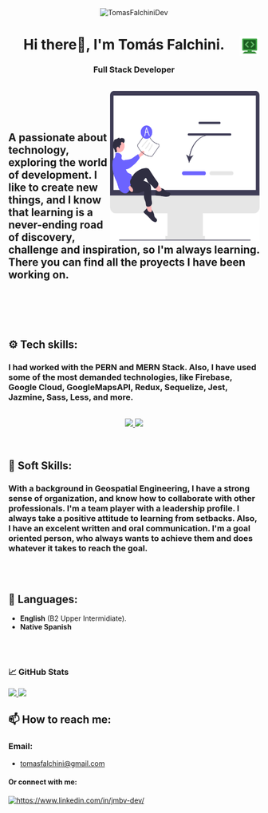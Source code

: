 <div align="center">
<img width="700" height="400" src="https://user-images.githubusercontent.com/108646907/202974570-f3a5168b-ae94-46b7-9ed0-1029014241f3.gif" alt="TomasFalchiniDev" />
 </div>
<div>
 <img align="right" margin="-20 0 0 0" width="40" height="40" src="./icons8-google-code.svg" alt="TomasFalchiniDev" />
 <div>
<h1 align="center">Hi there👋, I'm Tomás Falchini.</h1> 
  </div>

<h3 align="center">Full Stack Developer</h3>
    
<br>
 <img align="right" width="300" height="300" margin="0 0 80 0" src="./undraw_online_test_re_kyfx.svg" alt="TomasFalchiniDev"/>
<br>
 <br>
 <br>
 
<div align="center">
 
 <p>
  
<h2 align="left">A passionate about technology, exploring the world of development. I like to create new things, and I know that learning is a never-ending road of discovery, challenge and inspiration, so I'm always learning. There you can find all the proyects I have been working on. </h2>
 

 
 </p>
</div>


<br>
<br>
<br>
<br>

## ⚙️ Tech skills:

### I had worked with the PERN and MERN Stack. Also, I have used some of the most demanded technologies, like Firebase, Google Cloud, GoogleMapsAPI, Redux, Sequelize, Jest, Jazmine, Sass, Less, and more. 
<br>
<div align="center">
 <a href="https://skillicons.dev">
    <img src="https://skillicons.dev/icons?i=html,css,nodejs,expressjs,javascript,typescript,react,redux,styledcomponents,bootstrap" />
  </a>
 <a href="https://skillicons.dev">
    <img src="https://skillicons.dev/icons?i=postgres,firebase,sass,mongodb,jest,git,github" />
  </a>
 </div>


<br>
<br>

## 🤝 Soft Skills:


### With a background in Geospatial Engineering, I have a strong sense of organization, and know how to collaborate with other professionals. I'm a team player with a leadership profile. I always take a positive attitude to learning from setbacks. Also, I have an excelent written and oral communication. I'm a goal oriented person, who always wants to achieve them and does whatever it takes to reach the goal.

<br>
<br>

## 💬 Languages:

 - **English** (B2 Upper Intermidiate).
 - **Native Spanish**

<br>
<br>

<h3 align="left">📈 GitHub Stats</h3>
<div>
  <a href="https://github.com/TomasFalchini">
    <img height="180em" src="https://github-readme-stats.vercel.app/api?username=TomasFalchini&theme=gruvbox&show_icons=true"/>
  </a>
  
  <a href="https://github.com/LeonardoGPC">
    <img height="180em" src="https://github-readme-stats.vercel.app/api/top-langs/?username=TomasFalchini&hide=html&theme=gruvbox"/>
  </a>
  
</div>


## 📫 How to reach me:

### Email:
- tomasfalchini@gmail.com

<h4 align="left">Or connect with me:</h4>
<p align="left">
<a href="https://www.linkedin.com/in/tomasfalchini/" target="blank"><img align="center" src="https://raw.githubusercontent.com/rahuldkjain/github-profile-readme-generator/master/src/images/icons/Social/linked-in-alt.svg" alt="https://www.linkedin.com/in/jmbv-dev/" height="25" width="34" /></a>
</p>

 </div>



<!---
TomasFalchini/TomasFalchini is a ✨ special ✨ repository because its `README.md` (this file) appears on your GitHub profile.
You can click the Preview link to take a look at your changes.
--->


